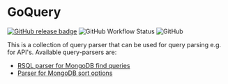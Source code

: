 # GoQuery
[![GitHub release badge](https://badgen.net/github/release/StevenCyb/goquery/stable)](https://github.com/StevenCyb/goquery/releases/latest)
![GitHub Workflow Status](https://img.shields.io/github/workflow/status/StevenCyb/goquery/ci-test?label=Tests&logo=GitHub)
![GitHub](https://img.shields.io/github/license/StevenCyb/goquery?logo=GitHub)

This is a collection of query parser that can be used for query parsing e.g. for API's.
Available query-parsers are:
- [RSQL parser for MongoDB find queries](mongo/rsql/README.md)
- [Parser for MongoDB sort options](mongo/sort/README.md)
